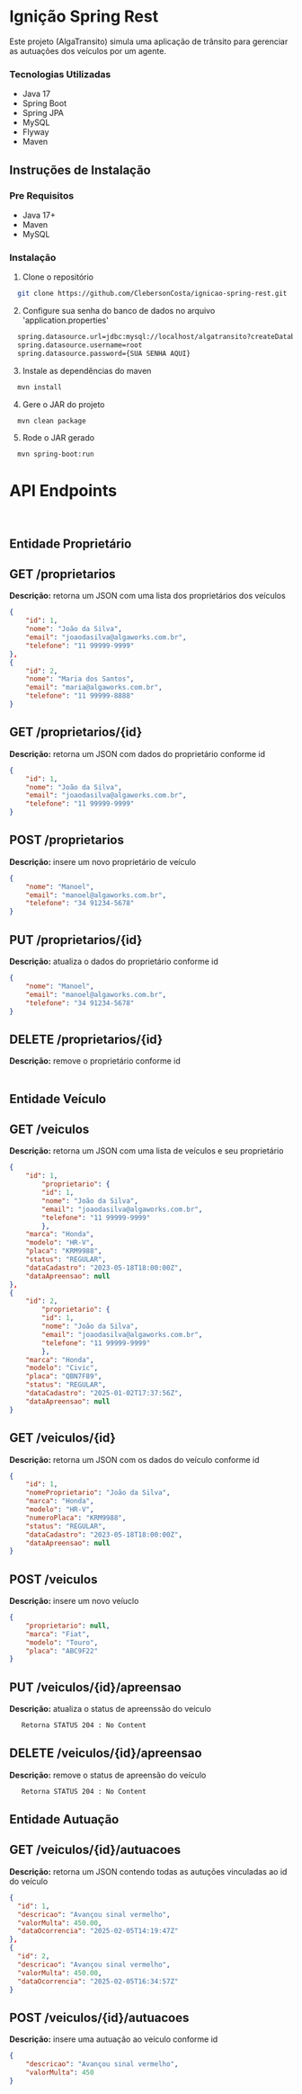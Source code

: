 # Ignição Spring Rest
Este projeto (AlgaTransito) simula uma aplicação de trânsito para gerenciar as autuações dos veículos por um agente.

### Tecnologias Utilizadas
- Java 17
- Spring Boot
- Spring JPA
- MySQL
- Flyway
- Maven

## Instruções de Instalação

### Pre Requisitos
- Java 17+
- Maven
- MySQL

### Instalação

1. Clone o repositório
   
```bash
  git clone https://github.com/ClebersonCosta/ignicao-spring-rest.git
```

2. Configure sua senha do banco de dados no arquivo 'application.properties'

```bash
  spring.datasource.url=jdbc:mysql://localhost/algatransito?createDatabaseIfNotExist=true&serverTimezone=UTC
  spring.datasource.username=root
  spring.datasource.password={SUA SENHA AQUI}
```

3. Instale as dependências do maven

```bash
  mvn install
```

4. Gere o JAR do projeto

```bash
  mvn clean package
```

5. Rode o JAR gerado

```bash
  mvn spring-boot:run
```

# API Endpoints
<br>

## Entidade Proprietário

## GET /proprietarios

**Descrição:** retorna um JSON com uma lista dos proprietários dos veículos
```json
{
    "id": 1,
    "nome": "João da Silva",
    "email": "joaodasilva@algaworks.com.br",
    "telefone": "11 99999-9999"
},
{
    "id": 2,
    "nome": "Maria dos Santos",
    "email": "maria@algaworks.com.br",
    "telefone": "11 99999-8888"
}
```

## GET /proprietarios/{id}

**Descrição:** retorna um JSON com dados do proprietário conforme id
```json
{
    "id": 1,
    "nome": "João da Silva",
    "email": "joaodasilva@algaworks.com.br",
    "telefone": "11 99999-9999"
}
```

## POST /proprietarios

**Descrição:** insere um novo proprietário de veículo
```json
{
    "nome": "Manoel",
    "email": "manoel@algaworks.com.br",
    "telefone": "34 91234-5678"
}
```

## PUT /proprietarios/{id}

**Descrição:** atualiza o dados do proprietário conforme id
```json
{
    "nome": "Manoel",
    "email": "manoel@algaworks.com.br",
    "telefone": "34 91234-5678"
}
```

## DELETE /proprietarios/{id}

**Descrição:** remove o proprietário conforme id
<br>
<br>

## Entidade Veículo

## GET /veiculos

**Descrição:** retorna um JSON com uma lista de veículos e seu proprietário

```json
{
    "id": 1,
        "proprietario": {
        "id": 1,
        "nome": "João da Silva",
        "email": "joaodasilva@algaworks.com.br",
        "telefone": "11 99999-9999"
        },
    "marca": "Honda",
    "modelo": "HR-V",
    "placa": "KRM9988",
    "status": "REGULAR",
    "dataCadastro": "2023-05-18T18:00:00Z",
    "dataApreensao": null
},
{
    "id": 2,
        "proprietario": {
        "id": 1,
        "nome": "João da Silva",
        "email": "joaodasilva@algaworks.com.br",
        "telefone": "11 99999-9999"
        },
    "marca": "Honda",
    "modelo": "Civic",
    "placa": "QBN7F89",
    "status": "REGULAR",
    "dataCadastro": "2025-01-02T17:37:56Z",
    "dataApreensao": null
}
```

## GET /veiculos/{id}

**Descrição:** retorna um JSON com os dados do veículo conforme id

```json
{
    "id": 1,
    "nomeProprietario": "João da Silva",
    "marca": "Honda",
    "modelo": "HR-V",
    "numeroPlaca": "KRM9988",
    "status": "REGULAR",
    "dataCadastro": "2023-05-18T18:00:00Z",
    "dataApreensao": null
}
```

## POST /veiculos

**Descrição:** insere um novo veíuclo

```json
{
    "proprietario": null,
    "marca": "Fiat",
    "modelo": "Touro",
    "placa": "ABC9F22"
}
```

## PUT /veiculos/{id}/apreensao

**Descrição:** atualiza o status de apreenssão do veículo

```bash
   Retorna STATUS 204 : No Content
```

## DELETE /veiculos/{id}/apreensao

**Descrição:** remove o status de apreensão do veículo

```bash
   Retorna STATUS 204 : No Content
```

## Entidade Autuação

## GET /veiculos/{id}/autuacoes

**Descrição:** retorna um JSON contendo todas as autuções vinculadas ao id do veículo

```json
{
  "id": 1,
  "descricao": "Avançou sinal vermelho",
  "valorMulta": 450.00,
  "dataOcorrencia": "2025-02-05T14:19:47Z"
},
{
  "id": 2,
  "descricao": "Avançou sinal vermelho",
  "valorMulta": 450.00,
  "dataOcorrencia": "2025-02-05T16:34:57Z"
}
```

## POST /veiculos/{id}/autuacoes

**Descrição:** insere uma autuação ao veículo conforme id

```json
{
    "descricao": "Avançou sinal vermelho",
    "valorMulta": 450
}
```
